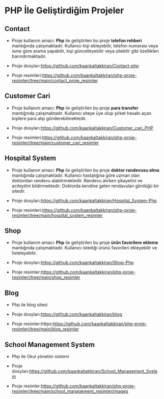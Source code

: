 # PHP İle Geliştirdiğim Projeler

## Contact
- Proje kullanım amacı: **Php** ile geliştirilen bu proje **telefon rehberi** mantığında çalışmaktadır. Kullanıcı kişi ekleyebilir, telefon numarası veya isme göre arama yapabilir, kişi güncelleyebilir veya silebilir gibi özellikleri barındırmaktadır.

- Proje dosyları:https://github.com/kaankaltakkiran/Contact-php

- Proje resimleri:https://github.com/kaankaltakkiran/php-proje-resimleri/tree/main/contact_proje_resimler
## Customer Cari
- Proje kullanım amacı: **Php** ile geliştirilen bu proje **para transfer** mantığında çalışmaktadır. Kullanıcı siteye üye olup şirket hesabı açan kişilere para alıp gönderebilmektedir.

- Proje dosyları:https://github.com/kaankaltakkiran/Customer_cari_PHP

- Proje resimleri:https://github.com/kaankaltakkiran/php-proje-resimleri/tree/main/customer_cari_resimler
## Hospital System
- Proje kullanım amacı: **Php** ile geliştirilen bu proje **doktor randevusu alma** mantığında çalışmaktadır. Kullanıcı hastalığına göre uzman olan doktordan  randevu alabilrmektedir. Randevu alırken şikayetini ve acileyitini bildirmektedir. Doktorda kendine gelen rendavuları gördüğü bir sitedir.

- Proje dosyları:https://github.com/kaankaltakkiran/Hospital_System-Php

- Proje resimleri:https://github.com/kaankaltakkiran/php-proje-resimleri/tree/main/hospital_system_resimler
## Shop
- Proje kullanım amacı: **Php** ile geliştirilen bu proje **ürün favorilere ekleme** mantığında çalışmaktadır. Kullanıcı istediği ürünü favorileri ekleyebilir ve listeleyebilir.

- Proje dosyları:https://github.com/kaankaltakkiran/Shop-Php

- Proje resimler:https://github.com/kaankaltakkiran/php-proje-resimleri/tree/main/shop_resimler

## Blog
- Php ile blog sitesi

- Proje dosyları:https://github.com/kaankaltakkiran/blog

- Proje resimler:https:https://github.com/kaankaltakkiran/php-proje-resimleri/tree/main/blog_resimler

## School Management System
- Php ile Okul yönetim sistemi

- Proje dosyları:https://github.com/kaankaltakkiran/School_Management_System

- Proje resimler:https://github.com/kaankaltakkiran/php-proje-resimleri/tree/main/school_management_resimler/images




